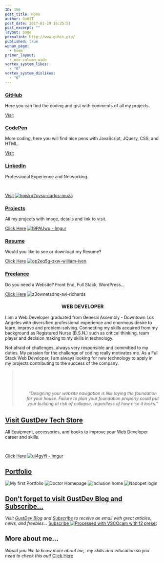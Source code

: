 ```yaml
---
ID: 156
post_title: Home
author: GuHIT
post_date: 2017-01-29 16:25:51
post_excerpt: ""
layout: page
permalink: http://www.guhit.pro/
published: true
wpnux_page:
  - home
primer_layout:
  - one-column-wide
vortex_system_likes:
  - "0"
vortex_system_dislikes:
  - "0"
---
```

<a href="https://github.com/ggardel" target="_blank" rel="noopener noreferrer">
</a>
<h3><a href="https://github.com/ggardel" target="_blank" rel="noopener noreferrer">GitHub</a></h3>
Here you can find the coding and gist with comments of all my projects.

<a href="https://github.com/ggardel" target="_blank" rel="noopener noreferrer">Visit </a>
<a href="http://codepen.io/Ggardel/" target="_blank" rel="noopener noreferrer">
</a>
<h3><a href="http://codepen.io/Ggardel/" target="_blank" rel="noopener noreferrer">CodePen</a></h3>
More coding, here you will find nice pens with JavaScript, JQuery, CSS, and HTML.

<a href="http://codepen.io/Ggardel/" target="_blank" rel="noopener noreferrer">Visit</a>
<a href="https://www.linkedin.com/in/gustavogardel" target="_blank" rel="noopener noreferrer">
</a>
<h3><a href="https://www.linkedin.com/in/gustavogardel" target="_blank" rel="noopener noreferrer">LinkedIn</a></h3>
Professional Experience and Networking.

&nbsp;

<a href="https://www.linkedin.com/in/gustavogardel" target="_blank" rel="noopener noreferrer">Visit</a>
<a href="http://www.gustdev.com/portfolio/" target="_self">
<img src="http://www.gustdev.com/wp-content/uploads/2017/01/hpjsku2uysu-carlos-muza-1024x729.jpg" alt="hpjsku2uysu-carlos-muza" />
</a>
<h3><a href="http://www.gustdev.com/portfolio/" target="_self">Projects</a></h3>
All my projects with image, details and link to visit.

<a href="http://www.gustdev.com/portfolio/" target="_self">Click Here</a>
<a href="https://drive.google.com/file/d/0B8BGZxI5RTzIQUhSa0dvQU95YWM/view?usp=sharing" target="_blank" rel="noopener noreferrer">
<img src="http://www.gustdev.com/wp-content/uploads/bb-plugin/cache/I9PAUwu-Imgur-1024x683-landscape.png" alt="I9PAUwu - Imgur" />
</a>
<h3><a href="https://drive.google.com/file/d/0B8BGZxI5RTzIQUhSa0dvQU95YWM/view?usp=sharing" target="_blank" rel="noopener noreferrer">Resume</a></h3>
Would you like to see or download my Resume?

<a href="https://drive.google.com/file/d/0B8BGZxI5RTzIQUhSa0dvQU95YWM/view?usp=sharing" target="_blank" rel="noopener noreferrer">Click Here</a>
<a href="http://www.gustdev.com/services/" target="_self">
<img src="http://www.gustdev.com/wp-content/uploads/2017/01/op2eq5g-zkw-william-iven-1024x680.jpg" alt="op2eq5g-zkw-william-iven" />
</a>
<h3><a href="http://www.gustdev.com/services/" target="_self">Freelance</a></h3>
Do you need a Website? Front End, Full Stack, WordPress...

<a href="http://www.gustdev.com/services/" target="_self">Click Here</a>
<img src="http://www.gustdev.com/wp-content/uploads/2017/01/z3ownetsdnq-avi-richards-1.jpg" alt="z3ownetsdnq-avi-richards" />
<h3 style="text-align: center;"> WEB DEVELOPER</h3>
<p style="text-align: left;">I am a Web Developer graduated from General Assembly - Downtown Los Angeles with diversified professional experience and enormous desire to learn, improve and problem-solving. Connecting my skills acquired from my background as Registered Nurse (B.S.N.) such as critical thinking, team player and decision making to my skills in technology.</p>
<p style="text-align: left;">Not afraid of challenges, always very responsible and committed to my duties. My passion for the challenge of coding really motivates me. As a Full Stack Web Developer, I am always looking for new technology to apply in my projects contributing to the success of the company.</p>

<blockquote>&nbsp;

&nbsp;
<h6 style="padding-left: 30px; text-align: center;">"Designing your website navigation is like laying the foundation for your house. Failure to plan your foundation properly could put your building at risk of collapse, regardless of how nice it looks."</h6>
</blockquote>
<h2><a href="http://www.gustdev.com/gustdev-tech-store/" target="_self">Visit GustDev Tech Store</a></h2>
All Equipment, accessories, and books to improve your Web Developer career and skills.

&nbsp;

<a href="http://www.gustdev.com/gustdev-tech-store/" target="_self">Click Here</a>
<a href="http://www.gustdev.com/gustdev-tech-store/" target="_self">
<img src="http://www.gustdev.com/wp-content/uploads/bb-plugin/cache/uI4gyYi-Imgur-landscape.jpg" alt="uI4gyYi - Imgur" />
</a>
<h2><a href="http://www.gustdev.com/portfolio/" target="_self">Portfolio</a></h2>
<img src="http://www.gustdev.com/wp-content/uploads/2017/01/Screen-Shot-2016-09-30-at-14.53.26-1024x640.png" alt="My first Portfolio" />
<img src="http://www.gustdev.com/wp-content/uploads/2017/01/Screen-Shot-2016-09-21-at-00.32.07-1024x640.png" alt="Doctor Homepage" />
<img src="http://www.gustdev.com/wp-content/uploads/2017/01/Screen-Shot-2016-09-14-at-20.36.00-1024x640.png" alt="inclusion home" />
<img src="http://www.gustdev.com/wp-content/uploads/2017/01/Screen-Shot-2017-01-22-at-17.44.17-1024x595.png" alt="Nadopet login" />
<img src="http://www.gustdev.com/wp-content/uploads/2017/01/Screen-Shot-2016-09-21-at-00.43.06-1-1024x640.png" alt="" />
<a href="#">

</a>
<a href="#">

</a>
<h2><a href="http://gem.godaddy.com/signups/414828/join" target="_self">Don't forget to visit GustDev Blog and Subscribe... </a></h2>
<em>Visit <a href="http://www.gustdev.com/blog/">GustDev Blog</a> and <a href="http://gem.godaddy.com/signups/414828/join">Subscribe</a> to receive an email with great articles, news, and freebies...</em>

<a href="http://gem.godaddy.com/signups/414828/join" target="_self">
Subscribe
</a>
<a href="http://gem.godaddy.com/signups/414828/join" target="_self">
<img src="http://www.gustdev.com/wp-content/uploads/2017/01/portfolio_quarto1-1024x768.jpeg" alt="Processed with VSCOcam with f2 preset" />
</a>
<h2>More about me...</h2>
<em>Would you like to know more about me,  my skills and education so you need to check this out!</em>

<a href="http://www.gustdev.com/about/" target="_self">
Click Here
</a>